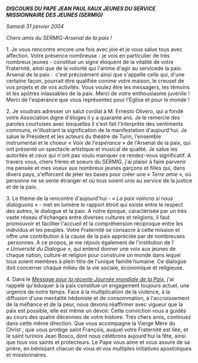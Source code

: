 ***DISCOURS DU PAPE JEAN PAUL II******AUX JEUNES DU SERVICE MISSIONNAIRE DES JEUNES (SERMIG)***

*Samedi 31 janvier 2004*

*Chers amis du SERMIG-Arsenal de la paix !*

1. Je vous rencontre encore une fois avec joie et je vous salue tous avec affection. Votre présence nombreuse - je vois en particulier de très nombreux jeunes - constitue un signe éloquent de la vitalité de votre Fraternité, ainsi que de la volonté qui l'anime d'agir au servicede la paix. Arsenal de la paix :  c'est précisément ainsi que s'appelle celle qui, d'une certaine façon, pourrait être qualifiée comme votre maison, le creuset de vos projets et de vos activités. Vous voulez être les messagers, les témoins et les apôtres inlassables de la paix. Merci de votre enthousiasme juvénile ! Merci de l'espérance que vous représentez pour l'Eglise et pour le monde !

2. Je voudrais adresser un salut cordial à M. Ernesto Olivero, qui a fondé votre Association digne d'éloges il y a quarante ans. Je le remercie des paroles courtoises avec lesquelles il s'est fait l'interprète des sentiments communs, m'illustrant la signification de la manifestation d'aujourd'hui. Je salue le Président et les acteurs du théâtre de Turin, l'ensemble instrumental et le choeur « *Voix de l'espérance* » de l'Arsenal de la paix, qui ont présenté un spectacle artistique et musical de qualité. Je salue les autorités et ceux qui n'ont pas voulu manquer ce rendez-vous significatif. A travers vous, chers frères et soeurs du SERMIG, j'ai plaisir à faire parvenir ma pensée et mes voeux aux nombreux jeunes garçons et filles qui, dans divers pays, s'efforcent de jeter les bases pour créer une « *Terre amie* », où personne ne se sente étranger et où tous soient unis au service de la justice et de la paix.

3. Le thème de la rencontre d'aujourd'hui - *« *La paix vaincra si nous dialoguons* »* - met en lumière le rapport étroit qui existe entre le respect des autres, le dialogue et la paix. A notre époque, caractérisée par un très vaste réseau d'échanges entre diverses cultures et religions, il faut promouvoir et faciliter l'accueil et la compréhension réciproque entre les individus et les peuples. Votre Fraternité se consacre à cette mission et offre une contribution à la cause de la paix appréciée par de nombreuses  personnes. A ce propos, je me réjouis également de l'institution de l' *« *Université du Dialogue* »*, qui entend donner une voix aux jeunes de chaque nation, culture et religion pour construire un monde dans lequel tous soient membres à plein titre de l'unique famille humaine. Ce dialogue doit concerner chaque milieu de la vie sociale, économique et religieuse.

4. Dans le *[Message pour la récente Journée mondiale de la Paix](/content/john-paul-ii/fr/messages/peace/documents/hf_jp-ii_mes_20031216_xxxvii-world-day-for-peace.html)*, j'ai rappelé qu'éduquer à la paix constitue un engagement toujours actuel, une urgence de notre temps. Face à la multiplication de la violence, à la diffusion d'une mentalité hédoniste et de consommation, à l'accroissement de la méfiance et de la peur, nous devons réaffirmer avec vigueur que la paix est possible, elle est même un devoir. Cette conviction vous a guidés au cours des quatre décennies de votre histoire. Très chers amis, continuez dans cette même direction. Que vous accompagne la Vierge Mère du Christ ; que vous protège saint François, auquel votre Fraternité est liée, et le saint turinois Jean Bosco, dont nous célébrons aujourd'hui la fête, ainsi que tous vos saints et protecteurs. Le Pape vous aime et vous assure de sa prière, en bénissant chacun de vous et vos multiples initiatives apostoliques et missionnaires.